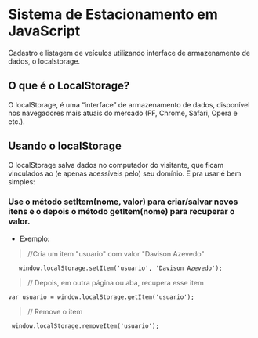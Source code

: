 # Sistema de Estacionamento em JavaScript

Cadastro e listagem de veículos utilizando 
interface de armazenamento de dados, o localstorage.

## O que é o LocalStorage?

O localStorage, é uma “interface” de armazenamento
de dados, disponível nos navegadores mais atuais do mercado (FF, Chrome, Safari, 
Opera e etc.).

## Usando o localStorage
O localStorage salva dados no computador do visitante, que ficam vinculados ao 
(e apenas acessíveis pelo) seu domínio. E pra usar é bem simples:

### Use o método setItem(nome, valor) para criar/salvar novos itens e o depois o método getItem(nome) para recuperar o valor.

- Exemplo:
> //Cria um item "usuario" com valor "Davison Azevedo"
```
   window.localStorage.setItem('usuario', 'Davison Azevedo');
```

> // Depois, em outra página ou aba, recupera esse item
```
var usuario = window.localStorage.getItem('usuario');
```

> // Remove o item
```
 window.localStorage.removeItem('usuario');
```



